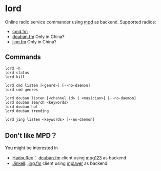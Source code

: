 # lord

Online radio service commander using [mpd] as backend. Supported radios:

- [cmd.fm]
- [douban.fm]  Only in China?
- [jing.fm] Only in China?

## Commands

```
lord -h
lord status
lord kill

lord cmd listen [<genre>] [--no-daemon]
lord cmd genres

lord douban listen [<channel_id> | <musician>] [--no-daemon]
lord douban search <keywords>
lord douban hot
lord douban trending

lord jing listen <keywords> [--no-daemon]
```


## Don't like MPD？

You might be interested in

- [HadouRex]： [douban.fm] client using [mpg123] as backend
- [Jinkell]: [jing.fm] client using [mplayer] as backend

[cmd.fm]: http://cmd.fm
[douban.fm]: http://douban.fm
[jing.fm]: http://jing.fm
[last.fm]: http://last.fm
[MPD]: http://musicpd.org/
[MPD客户端]: http://mpd.wikia.com/wiki/Clients
[ArchWiki: MPD]: https://wiki.archlinux.org/index.php/Mpd
[faad2]: http://www.audiocoding.com/faad2.html
[mpg123]: http://www.mpg123.de/
[mplayer]: http://www.mplayerhq.hu/
[HadouRex]: http://github.com/rnons/HadouRex
[jinkell]: https://github.com/rnons/jinkell
